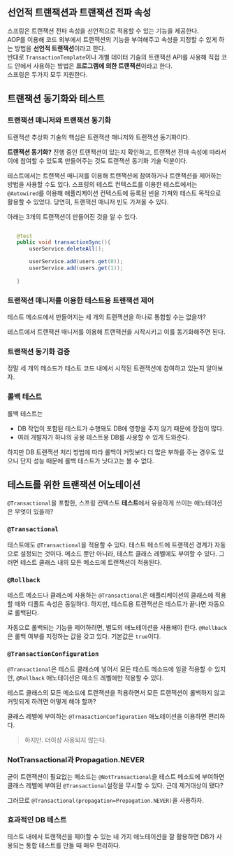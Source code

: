
## 선언적 트랜잭션과 트랜잭션 전파 속성 

스프링은 트랜잭션 전파 속성을 선언적으로 적용할 수 있는 기능을 제공한다.  
AOP를 이용해 코드 외부에서 트랜잭션의 기능을 부여해주고 속성을 지정할 수 있게 하는 방법을 **선언적 트랜잭션**이라고 한다.  
반대로 `TransactionTemplate`이나 개별 데이터 기술의 트랜잭션 API를 사용해 직접 코드 안에서 사용하는 방법은 **프로그램에 의한 트랜잭션**이라고 한다.  
스프링은 두가지 모두 지원한다.  

## 트랜잭션 동기화와 테스트 

### 트랜잭션 매니저와 트랜잭션 동기화 
트랜잭션 추상화 기술의 핵심은 트랜잭션 매니저와 트랜잭션 동기화이다. 

**트랜잭션 동기화?** 진행 중인 트랜잭션이 있는지 확인하고, 트랜잭션 전파 속성에 따라서 이에 참여할 수 있도록 만들어주는 것도 트랜잭션 동기화 기술 덕분이다.  

테스트에서는 트랜잭션 매니저를 이용해 트랜잭션에 참여하거나 트랜잭션을 제어하는 방법을 사용할 수도 있다. 
스프링의 테스트 컨텍스트를 이용한 테스트에서는 `@Autowired`를 이용해 애플리케이션 컨텍스트에 등록된 빈을 가져와 테스트 목적으로 활용할 수 있었다. 당연히, 트랜잭션 매니저 빈도 가져올 수 있다.
 
 아래는 3개의 트랜잭션이 만들어진 것을 알 수 있다. 
 
 ```java

    @Test
    public void transactionSync(){
        userService.deleteAll();

        userService.add(users.get(0));
        userService.add(users.get(1));
        
    }
```

 
### 트랜잭션 매니저를 이용한 테스트용 트랜잭션 제어 

 테스트 메소드에서 만들어지는 세 개의 트랜잭션을 하나로 통합할 수는 없을까? 
 
 테스트에서 트랜잭션 매니저를 이용해 트랜잭션을 시작시키고 이를 동기화해주면 된다. 
 

### 트랜잭션 동기화 검증 

정말 세 개의 메소드가 테스트 코드 내에서 시작된 트랜잭션에 참여하고 있는지 알아보자.  

### 롤백 테스트 
롤백 테스트는 
- DB 작업이 포함된 테스트가 수행돼도 DB에 영향을 주지 않기 때문에 장점이 많다.  
- 여러 개발자가 하나의 공용 테스트용 DB를 사용할 수 있게 도와준다.  

하지만 DB 트랜잭션 처리 방법에 따라 롤백이 커밋보다 더 많은 부하를 주는 경우도 있으니 단지 성능 때문에 롤백 테스트가 낫다고는 볼 수 없다.  


## 테스트를 위한 트랜잭션 어노테이션 

`@Transactional`을 포함한, 스프링 컨텍스트 **테스트**에서 유용하게 쓰이는 애노테이션은 무엇이 있을까? 

### `@Transactional`
테스트에도 `@Transactional`을 적용할 수 있다. 테스트 메소드에 트랜잭션 경계가 자동으로 설정되는 것이다. 
메소드 뿐만 아니라, 테스트 클래스 레벨에도 부여할 수 있다. 그러면 테스트 클래스 내의 모든 메소드에 트랜잭션이 적용된다. 
 

### `@Rollback`
테스트 메소드나 클래스에 사용하는 `@Transactional`은 애플리케이션의 클래스에 적용할 때와 디폴트 속성은 동일하다. 
하지만, 테스트용 트랜잭션은 테스트가 끝나면 자동으로 롤백된다. 

자동으로 롤백되는 기능을 제어하려면, 별도의 애노테이션을 사용해야 한다. 
`@Rollback`은 롤백 여부를 지정하는 값을 갖고 있다. 기본값은 `true`이다. 


### `@TransactionConfiguration`
`@Transactional`은 테스트 클래스에 넣어서 모든 테스트 메소드에 일괄 적용할 수 있지만, `@Rollback` 애노테이션은 메소드 레벨에만 적용할 수 있다. 

테스트 클래스의 모든 메소드에 트랜잭션을 적용하면서 모든 트랜잭션이 롤백하지 않고 커밋되게 하려면 어떻게 해야 할까?

클래스 레벨에 부여하는 `@TrnasactionConfiguration` 애노테이션을 이용하면 편리하다. 

> 하지만. 더이상 사용되지 않는다.
 
### NotTransactional과 Propagation.NEVER

굳이 트랜잭션이 필요없는 메소드는 `@NotTransactional`을 테스트 메소드에 부여하면 클래스 레벨에 부여된 `@Transactional`설정을 무시할 수 있다. 근데 제거대상이 됐다? 

그러므로 `@Transactional(propagation=Propagation.NEVER)`을 사용하자. 


### 효과적인 DB 테스트 
테스트 내에서 트랜잭션을 제어할 수 있는 네 가지 애노테이션을 잘 활용하면 DB가 사용되는 통합 테스트를 만들 때 매우 편리하다. 















